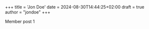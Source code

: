 +++
title = 'Jon Doe'
date = 2024-08-30T14:44:25+02:00
draft = true
author = "jondoe"
+++

Member post 1

